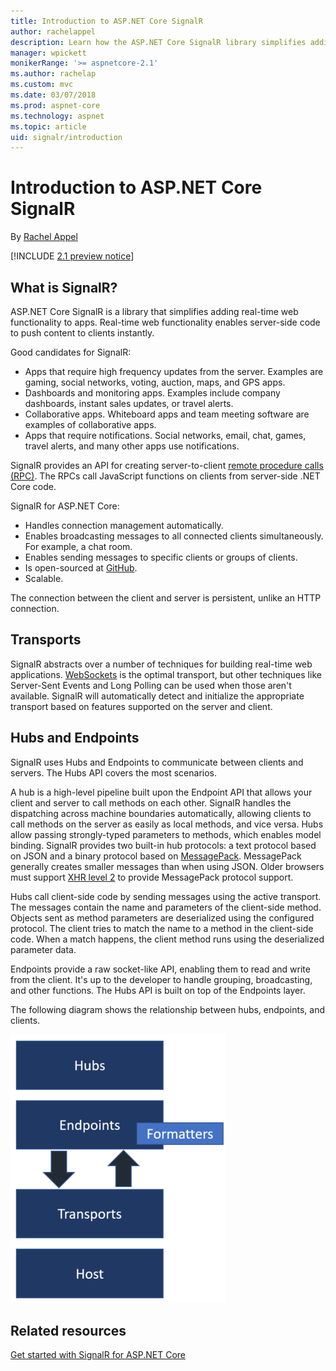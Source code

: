 ```yaml
---
title: Introduction to ASP.NET Core SignalR
author: rachelappel
description: Learn how the ASP.NET Core SignalR library simplifies adding real-time web functionality to apps.
manager: wpickett
monikerRange: '>= aspnetcore-2.1'
ms.author: rachelap
ms.custom: mvc
ms.date: 03/07/2018
ms.prod: aspnet-core
ms.technology: aspnet
ms.topic: article
uid: signalr/introduction
---
```

# Introduction to ASP.NET Core SignalR

By [Rachel Appel](https://twitter.com/rachelappel)

[!INCLUDE [2.1 preview notice](../includes/includes/2.1.md)]

## What is SignalR?

ASP.NET Core SignalR is a library that simplifies adding real-time web functionality to apps. Real-time web functionality enables server-side code to push content to clients instantly.

Good candidates for SignalR:

* Apps that require high frequency updates from the server. Examples are gaming, social networks, voting, auction, maps, and GPS apps.
* Dashboards and monitoring apps. Examples include company dashboards, instant sales updates, or travel alerts.
* Collaborative apps. Whiteboard apps and team meeting software are examples of collaborative apps.
* Apps that require notifications. Social networks, email, chat, games, travel alerts, and many other apps use notifications.

SignalR provides an API for creating server-to-client [remote procedure calls (RPC)](https://wikipedia.org/wiki/Remote_procedure_call). The RPCs call JavaScript functions on clients from server-side .NET Core code.

SignalR for ASP.NET Core:

* Handles connection management automatically.
* Enables broadcasting messages to all connected clients simultaneously. For example, a chat room.
* Enables sending messages to specific clients or groups of clients.
* Is open-sourced at [GitHub](https://github.com/aspnet/signalr).
* Scalable.

The connection between the client and server is persistent, unlike an HTTP connection.

## Transports

SignalR abstracts over a number of techniques for building real-time web applications. [WebSockets](https://tools.ietf.org/html/rfc7118) is the optimal transport, but other techniques like Server-Sent Events and Long Polling can be used when those aren't available. SignalR will automatically detect and initialize the appropriate transport based on features supported on the server and client.

## Hubs and Endpoints

SignalR uses Hubs and Endpoints to communicate between clients and servers. The Hubs API covers the most scenarios.

A hub is a high-level pipeline built upon the Endpoint API that allows your client and server to call methods on each other. SignalR handles the dispatching across machine boundaries automatically, allowing clients to call methods on the server as easily as local methods, and vice versa. Hubs allow passing strongly-typed parameters to methods, which enables model binding. SignalR provides two built-in hub protocols: a text protocol based on JSON and a binary protocol based on [MessagePack](https://msgpack.org/).  MessagePack generally creates smaller messages than when using JSON. Older browsers must support [XHR level 2](https://caniuse.com/#feat=xhr2) to provide MessagePack protocol support.

Hubs call client-side code by sending messages using the active transport. The messages contain the name and parameters of the client-side method. Objects sent as method parameters are deserialized using the configured protocol. The client tries to match the name to a method in the client-side code. When a match happens, the client method runs using the deserialized parameter data.

Endpoints provide a raw socket-like API, enabling them to read and write from the client. It's up to the developer to handle grouping, broadcasting, and other functions. The Hubs API is built on top of the Endpoints layer.

The following diagram shows the relationship between hubs, endpoints, and clients.

![SignalR map](introduction/_static/signalr-core-architecture.png)

## Related resources

[Get started with SignalR for ASP.NET Core](xref:signalr/get-started)
